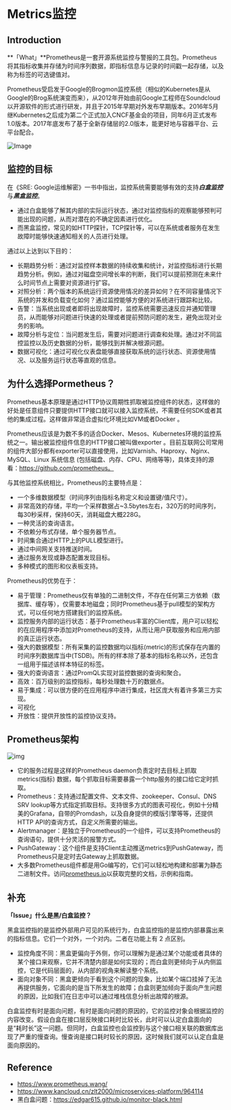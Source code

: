 # Metrics监控

## Introduction

**「What」**Prometheus是一套开源系统监控与警报的工具包。Prometheus 将其指标收集并存储为时间序列数据，即指标信息与记录的时间戳一起存储，以及称为标签的可选键值对。

Prometheus受启发于Google的Brogmon监控系统（相似的Kubernetes是从Google的Brog系统演变而来），从2012年开始由前Google工程师在Soundcloud以开源软件的形式进行研发，并且于2015年早期对外发布早期版本。2016年5月继Kubernetes之后成为第二个正式加入CNCF基金会的项目，同年6月正式发布1.0版本。2017年底发布了基于全新存储层的2.0版本，能更好地与容器平台、云平台配合。

![Image](https://cdn.jsdelivr.net/gh/edgarding77/microservice-platform-doc@latest/image/func/prometheus-history.png)

## 监控的目标

在《SRE: Google运维解密》一书中指出，监控系统需要能够有效的支持***白盒监控***与***黑盒监控***。

- 通过白盒能够了解其内部的实际运行状态，通过对监控指标的观察能够预判可能出现的问题，从而对潜在的不确定因素进行优化。
- 而黑盒监控，常见的如HTTP探针，TCP探针等，可以在系统或者服务在发生故障时能够快速通知相关的人员进行处理。

通过以上达到以下目的：

- 长期趋势分析：通过对监控样本数据的持续收集和统计，对监控指标进行长期趋势分析。例如，通过对磁盘空间增长率的判断，我们可以提前预测在未来什么时间节点上需要对资源进行扩容。
- 对照分析：两个版本的系统运行资源使用情况的差异如何？在不同容量情况下系统的并发和负载变化如何？通过监控能够方便的对系统进行跟踪和比较。
- 告警：当系统出现或者即将出现故障时，监控系统需要迅速反应并通知管理员，从而能够对问题进行快速的处理或者提前预防问题的发生，避免出现对业务的影响。
- 故障分析与定位：当问题发生后，需要对问题进行调查和处理。通过对不同监控监控以及历史数据的分析，能够找到并解决根源问题。
- 数据可视化：通过可视化仪表盘能够直接获取系统的运行状态、资源使用情况、以及服务运行状态等直观的信息。

## 为什么选择Pormetheus？

Prometheus基本原理是通过HTTP协议周期性抓取被监控组件的状态，这样做的好处是任意组件只要提供HTTP接口就可以接入监控系统，不需要任何SDK或者其他的集成过程。这样做非常适合虚拟化环境比如VM或者Docker 。

Prometheus应该是为数不多的适合Docker、Mesos、Kubernetes环境的监控系统之一。输出被监控组件信息的HTTP接口被叫做exporter 。目前互联网公司常用的组件大部分都有exporter可以直接使用，比如Varnish、Haproxy、Nginx、MySQL、Linux 系统信息 (包括磁盘、内存、CPU、网络等等)，具体支持的源看：https://github.com/prometheus。

与其他监控系统相比，Prometheus的主要特点是：

- 一个多维数据模型（时间序列由指标名称定义和设置键/值尺寸）。
- 非常高效的存储，平均一个采样数据占~3.5bytes左右，320万的时间序列，每30秒采样，保持60天，消耗磁盘大概228G。
- 一种灵活的查询语言。
- 不依赖分布式存储，单个服务器节点。
- 时间集合通过HTTP上的PULL模型进行。
- 通过中间网关支持推送时间。
- 通过服务发现或静态配置发现目标。
- 多种模式的图形和仪表板支持。

Prometheus的优势在于：

- 易于管理：Prometheus仅有单独的二进制文件，不存在任何第三方依赖（数据库、缓存等），仅需要本地磁盘；同时Prometheus基于pull模型的架构方式，可以任何地方搭建我们的监控系统。
- 监控服务内部的运行状态：基于Prometheus丰富的Client库，用户可以轻松的在应用程序中添加对Prometheus的支持，从而让用户获取服务和应用内部的真正运行状态。
- 强大的数据模型：所有采集的监控数据均以指标(metric)的形式保存在内置的时间序列数据库当中(TSDB)。所有的样本除了基本的指标名称以外，还包含一组用于描述该样本特征的标签。
- 强大的查询语言：通过PromQL实现对监控数据的查询和聚合。
- 高效：百万级别的监控指标，每秒处理数十万的数据点。
- 易于集成：可以很方便的在应用程序中进行集成，社区庞大有着许多第三方实现。
- 可视化
- 开放性：提供开放性的监控协议支持。

## Prometheus架构

![img](https://cdn.jsdelivr.net/gh/edgarding77/microservice-platform-doc@latest/image/func/prometheus-arch.png)

- 它的服务过程是这样的Prometheus daemon负责定时去目标上抓取metrics(指标) 数据，每个抓取目标需要暴露一个http服务的接口给它定时抓取。
- Prometheus：支持通过配置文件、文本文件、zookeeper、Consul、DNS SRV lookup等方式指定抓取目标。支持很多方式的图表可视化，例如十分精美的Grafana，自带的Promdash，以及自身提供的模版引擎等等，还提供HTTP API的查询方式，自定义所需要的输出。
- Alertmanager：是独立于Prometheus的一个组件，可以支持Prometheus的查询语句，提供十分灵活的报警方式。
- PushGateway：这个组件是支持Client主动推送metrics到PushGateway，而Prometheus只是定时去Gateway上抓取数据。
- 大多数Prometheus组件都是用Go编写的，它们可以轻松地构建和部署为静态二进制文件。访问[prometheus.io](https://prometheus.io/)以获取完整的文档，示例和指南。

## 补充

**「Issue」什么是黑/白盒监控？**

黑盒监控指的是监控外部用户可见的系统行为，白盒监控指的是监控内部暴露出来的指标信息。它们一个对外，一个对内。二者在功能上有 2 点区别。

- 监控角度不同：黑盒更偏向于外侧，你可以理解为是通过某个功能或者具体的某个接口来观察，它并不清楚内部是如何实现的；而白盒则更倾向于从内侧监控，它是代码层面的，从内部的视角来解读整个系统。
- 面向对象不同：黑盒更倾向于看到这个问题的现象，比如某个端口挂掉了无法再提供服务，它面向的是当下所发生的故障；白盒则更加倾向于面向产生问题的原因，比如我们在日志中可以通过堆栈信息分析出故障的根源。

白盒监控有时是面向问题，有时是面向问题的原因的，它的监控对象会根据监控的内容改变。假设白盒在接口层反映接口耗时比较长，此时可以认定白盒面向的是“耗时长”这一问题。但同时，白盒监控也会监控到与这个接口相关联的数据库出现了严重的慢查询。慢查询是接口耗时较长的原因，这时候我们就可以认定白盒是面向原因的。

## Reference

- https://www.prometheus.wang/
- https://www.kancloud.cn/zlt2000/microservices-platform/964114
- 黑白盒问题：https://edgar615.github.io/monitor-black.html